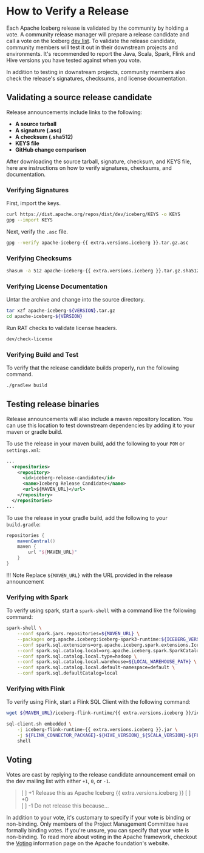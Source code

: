 <!--
 - Licensed to the Apache Software Foundation (ASF) under one or more
 - contributor license agreements.  See the NOTICE file distributed with
 - this work for additional information regarding copyright ownership.
 - The ASF licenses this file to You under the Apache License, Version 2.0
 - (the "License"); you may not use this file except in compliance with
 - the License.  You may obtain a copy of the License at
 -
 -   http://www.apache.org/licenses/LICENSE-2.0
 -
 - Unless required by applicable law or agreed to in writing, software
 - distributed under the License is distributed on an "AS IS" BASIS,
 - WITHOUT WARRANTIES OR CONDITIONS OF ANY KIND, either express or implied.
 - See the License for the specific language governing permissions and
 - limitations under the License.
 -->

# How to Verify a Release

Each Apache Iceberg release is validated by the community by holding a vote. A community release manager
will prepare a release candidate and call a vote on the Iceberg
[dev list](https://iceberg.apache.org/#community/#mailing-lists).
To validate the release candidate, community members will test it out in their downstream projects and environments.
It's recommended to report the Java, Scala, Spark, Flink and Hive versions you have tested against when you vote.

In addition to testing in downstream projects, community members also check the release's signatures, checksums, and
license documentation.

## Validating a source release candidate

Release announcements include links to the following:

- **A source tarball**
- **A signature (.asc)**
- **A checksum (.sha512)**
- **KEYS file**
- **GitHub change comparison**

After downloading the source tarball, signature, checksum, and KEYS file, here are instructions on how to
verify signatures, checksums, and documentation.

### Verifying Signatures

First, import the keys.
```bash
curl https://dist.apache.org/repos/dist/dev/iceberg/KEYS -o KEYS
gpg --import KEYS
```

Next, verify the `.asc` file.
```bash
gpg --verify apache-iceberg-{{ extra.versions.iceberg }}.tar.gz.asc
```

### Verifying Checksums

```bash
shasum -a 512 apache-iceberg-{{ extra.versions.iceberg }}.tar.gz.sha512
```

### Verifying License Documentation

Untar the archive and change into the source directory.
```bash
tar xzf apache-iceberg-${VERSION}.tar.gz
cd apache-iceberg-${VERSION}
```

Run RAT checks to validate license headers.
```bash
dev/check-license
```

### Verifying Build and Test

To verify that the release candidate builds properly, run the following command.
```bash
./gradlew build
```

## Testing release binaries

Release announcements will also include a maven repository location. You can use this
location to test downstream dependencies by adding it to your maven or gradle build.

To use the release in your maven build, add the following to your `POM` or `settings.xml`:
```xml
...
  <repositories>
    <repository>
      <id>iceberg-release-candidate</id>
      <name>Iceberg Release Candidate</name>
      <url>${MAVEN_URL}</url>
    </repository>
  </repositories>
...
```

To use the release in your gradle build, add the following to your `build.gradle`:
```groovy
repositories {
    mavenCentral()
    maven {
        url "${MAVEN_URL}"
    }
}
```

!!! Note
    Replace `${MAVEN_URL}` with the URL provided in the release announcement

### Verifying with Spark

To verify using spark, start a `spark-shell` with a command like the following command:
```bash
spark-shell \
    --conf spark.jars.repositories=${MAVEN_URL} \
    --packages org.apache.iceberg:iceberg-spark3-runtime:${ICEBERG_VERSION} \
    --conf spark.sql.extensions=org.apache.iceberg.spark.extensions.IcebergSparkSessionExtensions \
    --conf spark.sql.catalog.local=org.apache.iceberg.spark.SparkCatalog \
    --conf spark.sql.catalog.local.type=hadoop \
    --conf spark.sql.catalog.local.warehouse=${LOCAL_WAREHOUSE_PATH} \
    --conf spark.sql.catalog.local.default-namespace=default \
    --conf spark.sql.defaultCatalog=local
```

### Verifying with Flink

To verify using Flink, start a Flink SQL Client with the following command:
```bash
wget ${MAVEN_URL}/iceberg-flink-runtime/{{ extra.versions.iceberg }}/iceberg-flink-runtime-{{ extra.versions.iceberg }}.jar

sql-client.sh embedded \
    -j iceberg-flink-runtime-{{ extra.versions.iceberg }}.jar \
    -j ${FLINK_CONNECTOR_PACKAGE}-${HIVE_VERSION}_${SCALA_VERSION}-${FLINK_VERSION}.jar \
    shell
```

## Voting

Votes are cast by replying to the release candidate announcement email on the dev mailing list
with either `+1`, `0`, or `-1`.

> [ ] +1 Release this as Apache Iceberg {{ extra.versions.iceberg }}
[ ] +0  
[ ] -1 Do not release this because...  

In addition to your vote, it's customary to specify if your vote is binding or non-binding. Only members
of the Project Management Committee have formally binding votes. If you're unsure, you can specify that your
vote is non-binding. To read more about voting in the Apache framework, checkout the
[Voting](https://www.apache.org/foundation/voting.html) information page on the Apache foundation's website.